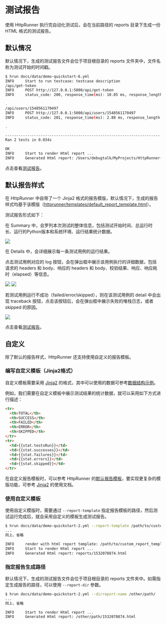 # 测试报告

使用 HttpRunner 执行完自动化测试后，会在当前路径的 reports 目录下生成一份 HTML 格式的测试报告。

## 默认情况

默认情况下，生成的测试报告文件会位于项目根目录的 reports 文件夹中，文件名称为测试开始的时间戳。

```bash
$ hrun docs/data/demo-quickstart-6.yml
INFO     Start to run testcase: testcase description
/api/get-token
INFO     POST http://127.0.0.1:5000/api/get-token
INFO     status_code: 200, response_time(ms): 10.05 ms, response_length: 46 bytes

.
/api/users/1548561170497
INFO     POST http://127.0.0.1:5000/api/users/1548561170497
INFO     status_code: 201, response_time(ms): 2.88 ms, response_length: 54 bytes

.

----------------------------------------------------------------------
Ran 2 tests in 0.034s

OK
INFO     Start to render Html report ...
INFO     Generated Html report: /Users/debugtalk/MyProjects/HttpRunner-dev/httprunner-docs-v2x/reports/1548561170.html
```

点击查看[测试报告](/data/reports/1548561170.html)。

## 默认报告样式

在 HttpRunner 中自带了一个 Jinja2 格式的报告模版，默认情况下，生成的报告样式均基于该模版（[httprunner/templates/default_report_template.html][default_report]）。

测试报告形式如下：

在 Summary 中，会罗列本次测试的整体信息，包括测试开始时间、总运行时长、运行的Python版本和系统环境、运行结果统计数据。

![](../images/report-demo-quickstart-1-overview.jpg)

在 Details 中，会详细展示每一条测试用例的运行结果。

点击测试用例对应的 log 按钮，会在弹出框中展示该用例执行的详细数据，包括请求的 headers 和 body、响应的 headers 和 body、校验结果、响应、响应耗时（elapsed）等信息。

![](../images/report-demo-quickstart-1-log1.jpg)
![](../images/report-demo-quickstart-1-log2.jpg)

若测试用例运行不成功（failed/error/skipped），则在该测试用例的 detail 中会出现 traceback 按钮，点击该按钮后，会在弹出框中展示失败的堆栈日志，或者 skipped 的原因。

![](../images/report-demo-quickstart-1-traceback.jpg)

点击查看[测试报告](/data/reports/1548561464.html)。

## 自定义

除了默认的报告样式，HttpRunner 还支持使用自定义的报告模板。

### 编写自定义模板（Jinja2格式）

自定义模板需要采用 [Jinja2][Jinja2] 的格式，其中可以使用的数据可参考[数据结构示例][summary_data]。

例如，我们需要在自定义模板中展示测试结果的统计数据，就可以采用如下方式进行描述：

```html
<tr>
  <th>TOTAL</th>
  <th>SUCCESS</th>
  <th>FAILED</th>
  <th>ERROR</th>
  <th>SKIPPED</th>
</tr>
<tr>
  <td>{{stat.testsRun}}</td>
  <td>{{stat.successes}}</td>
  <td>{{stat.failures}}</td>
  <td>{{stat.errors}}</td>
  <td>{{stat.skipped}}</td>
</tr>
```

在自定义报告模板时，可以参考 HttpRunner 的[默认报告模板][default_report]，要实现更复杂的模版功能，可参考 [Jinja2][Jinja2] 的使用文档。

### 使用自定义模板

使用自定义模版时，需要通过 `--report-template` 指定报告模板的路径，然后测试运行完成后，就会采用自定义的模板生成测试报告。

```bash
$ hrun docs/data/demo-quickstart-2.yml --report-template /path/to/custom_report_template
...
同上，省略

INFO     render with html report template: /path/to/custom_report_template
INFO     Start to render Html report ...
INFO     Generated Html report: reports/1532078874.html
```

[Jinja2]: http://jinja.pocoo.org/docs/latest
[default_report]: https://github.com/HttpRunner/HttpRunner/blob/master/httprunner/templates/report_template.html
[summary_data]: /development/#_6

### 指定报告生成路径

默认情况下，生成的测试报告文件会位于项目根目录的 reports 文件夹中。如需指定生成报告的路径，可以使用 `--report-dir` 参数。

```bash
$ hrun docs/data/demo-quickstart-2.yml --dirreport-name /other/path/
...
同上，省略

INFO     Start to render Html report ...
INFO     Generated Html report: /other/path/1532078874.html
```
